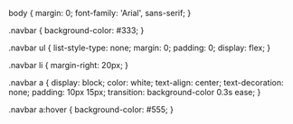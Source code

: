 body {
    margin: 0;
    font-family: 'Arial', sans-serif;
}

.navbar {
    background-color: #333;
}

.navbar ul {
    list-style-type: none;
    margin: 0;
    padding: 0;
    display: flex;
}

.navbar li {
    margin-right: 20px;
}

.navbar a {
    display: block;
    color: white;
    text-align: center;
    text-decoration: none;
    padding: 10px 15px;
    transition: background-color 0.3s ease;
}

.navbar a:hover {
    background-color: #555;
}
